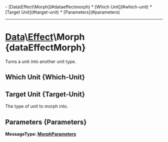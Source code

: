 <div id="toc" markdown="1">
- [Data\Effect\Morph](#dataeffectmorph)
  * [Which Unit](#which-unit)
  * [Target Unit](#target-unit)
  * [Parameters](#parameters)

</div>

***

# [](dcei.engine.proto.Effect.morph)**[Data](Data)\\[Effect](Data-Effect)\Morph** {dataEffectMorph}
Turns a unit into another unit type.

[](manual-wiki-start)

[](manual-wiki-end)

## [](dcei.engine.proto.EffectMorph.which_unit)**Which Unit** {Which-Unit}

[](manual-wiki-start)

[](manual-wiki-end)

## [](dcei.engine.proto.EffectMorph.target_unit)**Target Unit** {Target-Unit}
The type of unit to morph into.

[](manual-wiki-start)

[](manual-wiki-end)

## [](dcei.engine.proto.EffectMorph.parameters)**Parameters** {Parameters}
[](dcei.engine.proto.MorphParameters)**MessageType: [MorphParameters](GenericMessage#morphparameters)**


[](manual-wiki-start)

[](manual-wiki-end)

